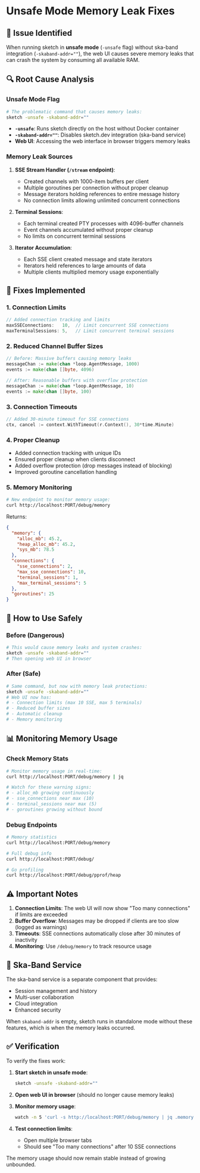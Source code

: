 # Unsafe Mode Memory Leak Fixes

## 🚨 **Issue Identified**

When running sketch in **unsafe mode** (`-unsafe` flag) without ska-band integration (`-skaband-addr=""`), the web UI causes severe memory leaks that can crash the system by consuming all available RAM.

## 🔍 **Root Cause Analysis**

### **Unsafe Mode Flag**
```bash
# The problematic command that causes memory leaks:
sketch -unsafe -skaband-addr="" 
```

- **`-unsafe`**: Runs sketch directly on the host without Docker container
- **`-skaband-addr=""`**: Disables sketch.dev integration (ska-band service)
- **Web UI**: Accessing the web interface in browser triggers memory leaks

### **Memory Leak Sources**

1. **SSE Stream Handler (`/stream` endpoint)**:
   - Created channels with 1000-item buffers per client
   - Multiple goroutines per connection without proper cleanup
   - Message iterators holding references to entire message history
   - No connection limits allowing unlimited concurrent connections

2. **Terminal Sessions**:
   - Each terminal created PTY processes with 4096-buffer channels
   - Event channels accumulated without proper cleanup
   - No limits on concurrent terminal sessions

3. **Iterator Accumulation**:
   - Each SSE client created message and state iterators
   - Iterators held references to large amounts of data
   - Multiple clients multiplied memory usage exponentially

## 🔧 **Fixes Implemented**

### **1. Connection Limits**
```go
// Added connection tracking and limits
maxSSEConnections:   10,  // Limit concurrent SSE connections
maxTerminalSessions: 5,   // Limit concurrent terminal sessions
```

### **2. Reduced Channel Buffer Sizes**
```go
// Before: Massive buffers causing memory leaks
messageChan := make(chan *loop.AgentMessage, 1000)
events := make(chan []byte, 4096)

// After: Reasonable buffers with overflow protection
messageChan := make(chan *loop.AgentMessage, 10)
events := make(chan []byte, 100)
```

### **3. Connection Timeouts**
```go
// Added 30-minute timeout for SSE connections
ctx, cancel := context.WithTimeout(r.Context(), 30*time.Minute)
```

### **4. Proper Cleanup**
- Added connection tracking with unique IDs
- Ensured proper cleanup when clients disconnect
- Added overflow protection (drop messages instead of blocking)
- Improved goroutine cancellation handling

### **5. Memory Monitoring**
```bash
# New endpoint to monitor memory usage:
curl http://localhost:PORT/debug/memory
```

Returns:
```json
{
  "memory": {
    "alloc_mb": 45.2,
    "heap_alloc_mb": 45.2,
    "sys_mb": 78.5
  },
  "connections": {
    "sse_connections": 2,
    "max_sse_connections": 10,
    "terminal_sessions": 1,
    "max_terminal_sessions": 5
  },
  "goroutines": 25
}
```

## 🎯 **How to Use Safely**

### **Before (Dangerous)**
```bash
# This would cause memory leaks and system crashes:
sketch -unsafe -skaband-addr=""
# Then opening web UI in browser
```

### **After (Safe)**
```bash
# Same command, but now with memory leak protections:
sketch -unsafe -skaband-addr=""
# Web UI now has:
# - Connection limits (max 10 SSE, max 5 terminals)
# - Reduced buffer sizes
# - Automatic cleanup
# - Memory monitoring
```

## 📊 **Monitoring Memory Usage**

### **Check Memory Stats**
```bash
# Monitor memory usage in real-time:
curl http://localhost:PORT/debug/memory | jq

# Watch for these warning signs:
# - alloc_mb growing continuously
# - sse_connections near max (10)
# - terminal_sessions near max (5)
# - goroutines growing without bound
```

### **Debug Endpoints**
```bash
# Memory statistics
curl http://localhost:PORT/debug/memory

# Full debug info
curl http://localhost:PORT/debug/

# Go profiling
curl http://localhost:PORT/debug/pprof/heap
```

## ⚠️ **Important Notes**

1. **Connection Limits**: The web UI will now show \"Too many connections\" if limits are exceeded
2. **Buffer Overflow**: Messages may be dropped if clients are too slow (logged as warnings)
3. **Timeouts**: SSE connections automatically close after 30 minutes of inactivity
4. **Monitoring**: Use `/debug/memory` to track resource usage

## 🔄 **Ska-Band Service**

The ska-band service is a separate component that provides:
- Session management and history
- Multi-user collaboration
- Cloud integration
- Enhanced security

When `skaband-addr` is empty, sketch runs in standalone mode without these features, which is when the memory leaks occurred.

## ✅ **Verification**

To verify the fixes work:

1. **Start sketch in unsafe mode**:
   ```bash
   sketch -unsafe -skaband-addr=""
   ```

2. **Open web UI in browser** (should no longer cause memory leaks)

3. **Monitor memory usage**:
   ```bash
   watch -n 5 'curl -s http://localhost:PORT/debug/memory | jq .memory.alloc_mb'
   ```

4. **Test connection limits**:
   - Open multiple browser tabs
   - Should see \"Too many connections\" after 10 SSE connections

The memory usage should now remain stable instead of growing unbounded.
